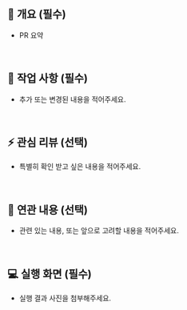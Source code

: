 ## 📌 개요 (필수)

- PR 요약

<br>

## 🔨 작업 사항 (필수)

- 추가 또는 변경된 내용을 적어주세요.

<br>

## ⚡️ 관심 리뷰 (선택)

- 특별히 확인 받고 싶은 내용을 적어주세요.

<br>

## 🌱 연관 내용 (선택)

- 관련 있는 내용, 또는 앞으로 고려할 내용을 적어주세요. 

<br>

## 💻 실행 화면 (필수)

- 실행 결과 사진을 첨부해주세요.
